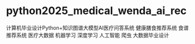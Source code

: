 # python2025_medical_wenda_ai_rec
计算机毕业设计Python+知识图谱大模型AI医疗问答系统 健康膳食推荐系统 食谱推荐系统 医疗大数据 机器学习 深度学习 人工智能 爬虫 大数据毕业设计
